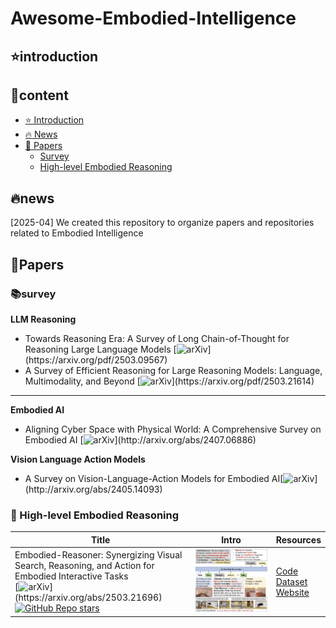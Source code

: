 # Awesome-Embodied-Intelligence
## ⭐️introduction
## 👀content
- [⭐️ Introduction](#introduction)
- [🔥 News](#news)
- [📑 Papers](#papers)
  - [Survey](#survey)
  - [High-level Embodied Reasoning](#high-level-embodied-reasoning)
## 🔥news
[2025-04] We created this repository to organize papers and repositories related to Embodied Intelligence
## 📑Papers
### 📚survey 
**LLM Reasoning**
- Towards Reasoning Era: A Survey of Long Chain-of-Thought for Reasoning Large Language Models [![arXiv](https://img.shields.io/badge/arXiv-2025.03-red?)](https://arxiv.org/pdf/2503.09567) 
- A Survey of Efficient Reasoning for Large Reasoning Models: Language, Multimodality, and Beyond [![arXiv](https://img.shields.io/badge/arXiv-2025.03-red?)](https://arxiv.org/pdf/2503.21614) 
---
**Embodied AI**
- Aligning Cyber Space with Physical World: A Comprehensive Survey on Embodied AI [![arXiv](https://img.shields.io/badge/arXiv-2024.07-red?)](http://arxiv.org/abs/2407.06886)

**Vision Language Action Models**
- A Survey on Vision-Language-Action Models for Embodied AI[![arXiv](https://img.shields.io/badge/arXiv-2024.05-red?)](http://arxiv.org/abs/2405.14093)

### 🤔 High-level Embodied Reasoning
| Title | Intro |  Resources |
|----------|-----|---------|
| Embodied-Reasoner: Synergizing Visual Search, Reasoning, and Action for Embodied Interactive Tasks <br>[![arXiv](https://img.shields.io/badge/arXiv-2025.03-red?)](https://arxiv.org/abs/2503.21696) [![GitHub Repo stars](https://img.shields.io/github/stars/zwq2018/embodied_reasoner)](https://github.com/zwq2018/embodied_reasoner)  | <img src="paper-images/embodied-reasoner-2025-3.jpg" width="990" />  | [Code](https://github.com/zwq2018/embodied_reasoner)<br>[Dataset](https://huggingface.co/datasets/zwq2018/embodied_reasoner/)<br>[Website](https://github.com/zwq2018/embodied_reasoner)|

